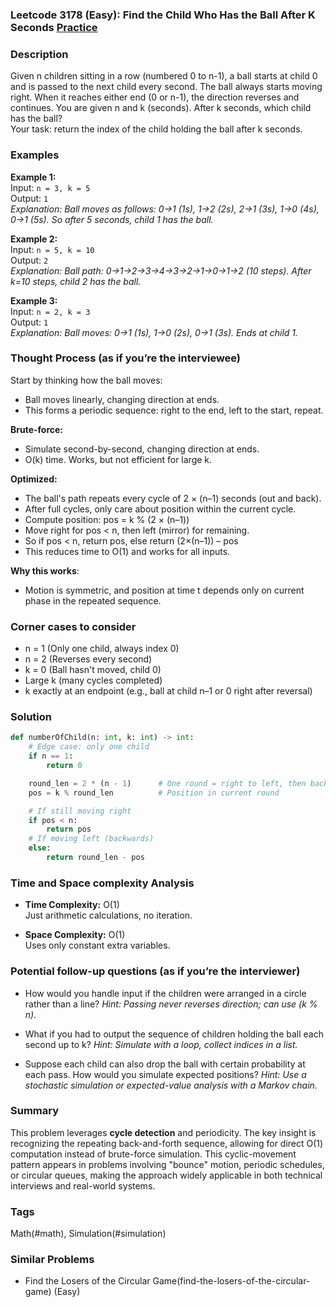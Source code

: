 ### Leetcode 3178 (Easy): Find the Child Who Has the Ball After K Seconds [Practice](https://leetcode.com/problems/find-the-child-who-has-the-ball-after-k-seconds)

### Description  
Given n children sitting in a row (numbered 0 to n-1), a ball starts at child 0 and is passed to the next child every second. The ball always starts moving right. When it reaches either end (0 or n-1), the direction reverses and continues. You are given n and k (seconds). After k seconds, which child has the ball?  
Your task: return the index of the child holding the ball after k seconds.

### Examples  

**Example 1:**  
Input: `n = 3, k = 5`  
Output: `1`  
*Explanation: Ball moves as follows: 0→1 (1s), 1→2 (2s), 2→1 (3s), 1→0 (4s), 0→1 (5s). So after 5 seconds, child 1 has the ball.*

**Example 2:**  
Input: `n = 5, k = 10`  
Output: `2`  
*Explanation: Ball path: 0→1→2→3→4→3→2→1→0→1→2 (10 steps). After k=10 steps, child 2 has the ball.*

**Example 3:**  
Input: `n = 2, k = 3`  
Output: `1`  
*Explanation: Ball moves: 0→1 (1s), 1→0 (2s), 0→1 (3s). Ends at child 1.*

### Thought Process (as if you’re the interviewee)  
Start by thinking how the ball moves:
- Ball moves linearly, changing direction at ends.
- This forms a periodic sequence: right to the end, left to the start, repeat.

**Brute-force:**  
- Simulate second-by-second, changing direction at ends.
- O(k) time. Works, but not efficient for large k.

**Optimized:**  
- The ball's path repeats every cycle of 2 × (n–1) seconds (out and back).
- After full cycles, only care about position within the current cycle.
- Compute position: pos = k % (2 × (n–1))
- Move right for pos < n, then left (mirror) for remaining.
- So if pos < n, return pos, else return (2×(n–1)) – pos
- This reduces time to O(1) and works for all inputs.

**Why this works**:  
- Motion is symmetric, and position at time t depends only on current phase in the repeated sequence.

### Corner cases to consider  
- n = 1 (Only one child, always index 0)
- n = 2 (Reverses every second)
- k = 0 (Ball hasn't moved, child 0)
- Large k (many cycles completed)
- k exactly at an endpoint (e.g., ball at child n–1 or 0 right after reversal)

### Solution

```python
def numberOfChild(n: int, k: int) -> int:
    # Edge case: only one child
    if n == 1:
        return 0

    round_len = 2 * (n - 1)      # One round = right to left, then back
    pos = k % round_len          # Position in current round

    # If still moving right
    if pos < n:
        return pos
    # If moving left (backwards)
    else:
        return round_len - pos
```

### Time and Space complexity Analysis  

- **Time Complexity:** O(1)  
  Just arithmetic calculations, no iteration.

- **Space Complexity:** O(1)  
  Uses only constant extra variables.

### Potential follow-up questions (as if you’re the interviewer)  

- How would you handle input if the children were arranged in a circle rather than a line?
  *Hint: Passing never reverses direction; can use (k % n).*

- What if you had to output the sequence of children holding the ball each second up to k?
  *Hint: Simulate with a loop, collect indices in a list.*

- Suppose each child can also drop the ball with certain probability at each pass. How would you simulate expected positions?
  *Hint: Use a stochastic simulation or expected-value analysis with a Markov chain.*

### Summary
This problem leverages **cycle detection** and periodicity. The key insight is recognizing the repeating back-and-forth sequence, allowing for direct O(1) computation instead of brute-force simulation. This cyclic-movement pattern appears in problems involving "bounce" motion, periodic schedules, or circular queues, making the approach widely applicable in both technical interviews and real-world systems.

### Tags
Math(#math), Simulation(#simulation)

### Similar Problems
- Find the Losers of the Circular Game(find-the-losers-of-the-circular-game) (Easy)
